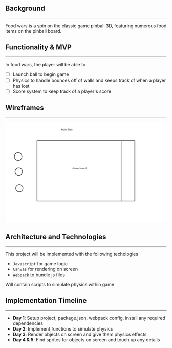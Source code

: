 ## Background
---
Food wars is a spin on the classic game pinball 3D, featuring numerous food items on the pinball board.

## Functionality & MVP
---
In food wars, the player will be able to
- [ ] Launch ball to begin game
- [ ] Physics to handle bounces off of walls and keeps track of when a player has lost
- [ ] Score system to keep track of a player's score

## Wireframes
---
![Wireframe](wireframe.png)

## Architecture and Technologies
---
This project will be implemented with the following techologies
- `Javascript` for game logic
- `Canvas` for rendering on screen
- `Webpack` to bundle js files

Will contain scripts to simulate physics within game


## Implementation Timeline
---
- **Day 1**: Setup project; package.json, webpack config, install any required dependencies
- **Day 2**: Implement functions to simulate physics
- **Day 3**: Render objects on screen and give them physics effects
- **Day 4 & 5**: Find sprites for objects on screen and touch up any details